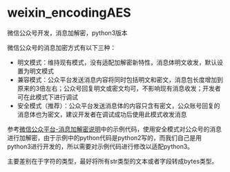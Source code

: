 # weixin_encodingAES
微信公众号开发，消息加解密，python3版本

微信公众号的消息加密方式有以下三种：
- 明文模式：维持现有模式，没有适配加解密新特性，消息体明文收发，默认设置为明文模式
- 兼容模式：公众平台发送消息内容将同时包括明文和密文，消息包长度增加到原来的3倍左右；公众号回复明文或密文均可，不影响现有消息收发；开发者可在此模式下进行调试
- 安全模式（推荐）：公众平台发送消息体的内容只含有密文，公众账号回复的消息体也为密文，建议开发者在调试成功后使用此模式收发消息

参考[微信公众平台-消息加解密说明](https://mp.weixin.qq.com/wiki?t=resource/res_main&id=mp1434696670)中的示例代码，使用安全模式对公众号的消息进行加解密，由于示例中的python代码是python2写的，而我们自己是用python3进行开发的，所以需要对示例代码进行修改以适配python3。

主要差别在于字符的类型，最好将所有str类型的文本或者字段转成bytes类型。
